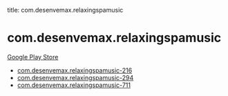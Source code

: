 title: com.desenvemax.relaxingspamusic
# com.desenvemax.relaxingspamusic


[Google Play Store](https://play.google.com/store/apps/details?id=com.desenvemax.relaxingspamusic)


* [com.desenvemax.relaxingspamusic-216](./com.desenvemax.relaxingspamusic-216/)
* [com.desenvemax.relaxingspamusic-294](./com.desenvemax.relaxingspamusic-294/)
* [com.desenvemax.relaxingspamusic-711](./com.desenvemax.relaxingspamusic-711/)